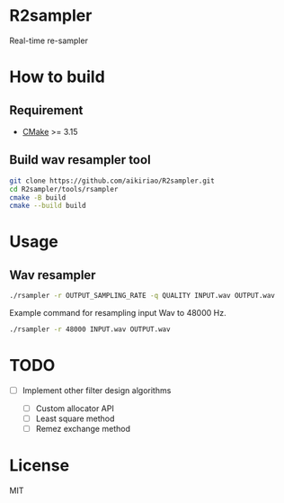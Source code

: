 # R2sampler

Real-time re-sampler

# How to build

## Requirement

* [CMake](https://cmake.org) >= 3.15

## Build wav resampler tool

```bash
git clone https://github.com/aikiriao/R2sampler.git
cd R2sampler/tools/rsampler
cmake -B build
cmake --build build
```

# Usage

## Wav resampler

```bash
./rsampler -r OUTPUT_SAMPLING_RATE -q QUALITY INPUT.wav OUTPUT.wav
```

Example command for resampling input Wav to 48000 Hz.

```bash
./rsampler -r 48000 INPUT.wav OUTPUT.wav
```

# TODO

- [ ] Implement other filter design algorithms

  - [ ] Custom allocator API
  - [ ] Least square method
  - [ ] Remez exchange method

# License

MIT
